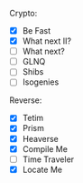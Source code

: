 Crypto:
- [x] Be Fast 
- [x] What next II? 
- [ ] What next? 
- [ ] GLNQ 
- [ ] Shibs 
- [ ] Isogenies 

Reverse:
- [x] Tetim 
- [x] Prism 
- [x] Heaverse 
- [x] Compile Me 
- [ ] Time Traveler
- [x] Locate Me 
